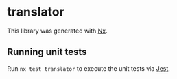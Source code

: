 # translator

This library was generated with [Nx](https://nx.dev).

## Running unit tests

Run `nx test translator` to execute the unit tests via [Jest](https://jestjs.io).
